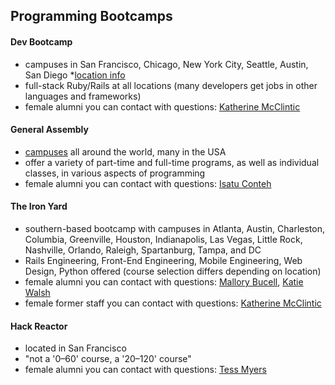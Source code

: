 ## Programming Bootcamps

#### Dev Bootcamp
* campuses in San Francisco, Chicago, New York City, Seattle, Austin, San Diego
	*[location info](http://devbootcamp.com/locations/)
* full-stack Ruby/Rails at all locations (many developers get jobs in other languages and frameworks)
* female alumni you can contact with questions: [Katherine McClintic](kdmcclin@gmail.com)

#### General Assembly
* [campuses](https://generalassemb.ly/locations) all around the world, many in the USA
* offer a variety of part-time and full-time programs, as well as individual classes, in various aspects of programming
* female alumni you can contact with questions: [Isatu Conteh](iconteh21@gmail.com)

#### The Iron Yard
* southern-based bootcamp with campuses in Atlanta, Austin, Charleston, Columbia, Greenville, Houston, Indianapolis, Las Vegas, Little Rock, Nashville, Orlando, Raleigh, Spartanburg, Tampa, and DC
* Rails Engineering, Front-End Engineering, Mobile Engineering, Web Design, Python offered (course selection differs depending on location)
* female alumni you can contact with questions: [Mallory Bucell](https://twitter.com/malbtweets), [Katie Walsh](https://twitter.com/katietweetshi)
* female former staff you can contact with questions: [Katherine McClintic](kdmcclin@gmail.com)

#### Hack Reactor
* located in San Francisco
* "not a '0–60' course, a '20–120' course"
* female alumni you can contact with questions: [Tess Myers](https://twitter.com/tesslacoiled)  
